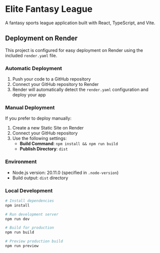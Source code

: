 # Elite Fantasy League

A fantasy sports league application built with React, TypeScript, and Vite.

## Deployment on Render

This project is configured for easy deployment on Render using the included `render.yaml` file.

### Automatic Deployment

1. Push your code to a GitHub repository
2. Connect your GitHub repository to Render
3. Render will automatically detect the `render.yaml` configuration and deploy your app

### Manual Deployment

If you prefer to deploy manually:

1. Create a new Static Site on Render
2. Connect your GitHub repository
3. Use the following settings:
   - **Build Command**: `npm install && npm run build`
   - **Publish Directory**: `dist`

### Environment

- Node.js version: 20.11.0 (specified in `.node-version`)
- Build output: `dist` directory

### Local Development

```bash
# Install dependencies
npm install

# Run development server
npm run dev

# Build for production
npm run build

# Preview production build
npm run preview
```